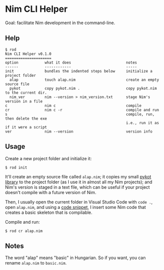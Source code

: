 Nim CLI Helper
==============

Goal: facilitate Nim development in the command-line.

Help
----

```
$ rod
Nim CLI Helper v0.1.0
=====================
option            what it does                         notes
------            ------------                         -----
init              bundles the indented steps below     initialize a project folder
  alap            touch alap.nim                       create an empty source file
  pykot           copy pykot.nim .                     copy pykot.nim to the current dir.
  nim_ver         nim --version > nim_version.txt      stage Nim's version in a file
c                 nim c                                compile
cr                nim c -r                             compile and run
s                                                      compile, run, then delete the exe
                                                       i.e., run it as if it were a script
ver               nim --version                        version info
```

Usage
-----

Create a new project folder and initialize it:

```
$ rod init
```

It'll create an empty source file called `alap.nim`; it copies my small
[pykot library](https://github.com/jabbalaci/nimpykot) to the project folder
(as I use it in almost all my Nim projects); and Nim's version is staged in a text file,
which can be useful if your project doesn't compile with a future version of Nim.

Then, I usually open the current folder in Visual Studio Code with `code .`, open `alap.nim`, and
using a [code snippet](https://github.com/jabbalaci/dotfiles/blob/master/.config/Code/User/snippets/nim.json),
I insert some Nim code that creates a basic skeleton that is compilable.

Compile and run:

```
$ rod cr alap.nim
```

Notes
-----

The word "alap" means "basic" in Hungarian. So if you want, you can rename `alap.nim` to `basic.nim`.
